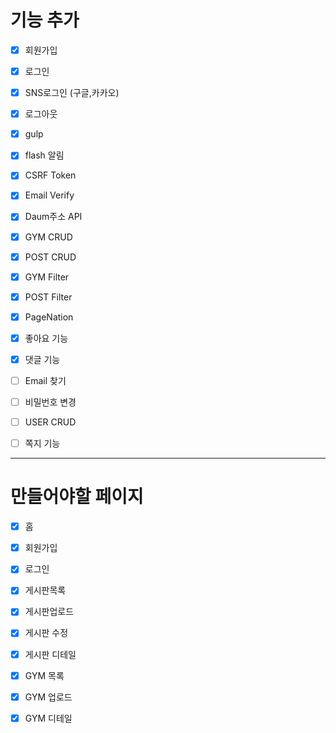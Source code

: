 # 기능 추가

- [x] 회원가입

- [x] 로그인

- [x] SNS로그인 (구글,카카오)

- [x] 로그아웃

- [x] gulp

- [x] flash 알림

- [x] CSRF Token

- [x] Email Verify

- [x] Daum주소 API

- [x] GYM CRUD

- [x] POST CRUD

- [x] GYM Filter

- [x] POST Filter

- [x] PageNation

- [x] 좋아요 기능

- [x] 댓글 기능

- [ ] Email 찾기

- [ ] 비밀번호 변경

- [ ] USER CRUD

- [ ] 쪽지 기능

---

# 만들어야할 페이지

- [x] 홈

- [x] 회원가입

- [x] 로그인

- [x] 게시판목록

- [x] 게시판업로드

- [x] 게시판 수정

- [x] 게시판 디테일

- [x] GYM 목록

- [x] GYM 업로드

- [x] GYM 디테일
